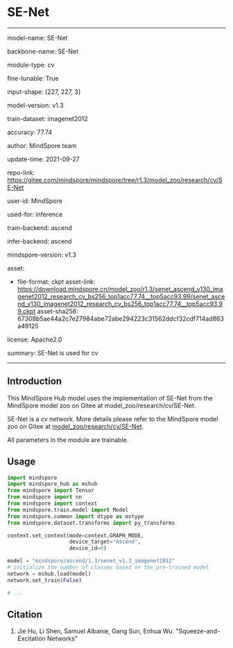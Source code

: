 # SE-Net

---

model-name: SE-Net

backbone-name: SE-Net

module-type: cv

fine-tunable: True

input-shape: [227, 227, 3]

model-version: v1.3

train-dataset: imagenet2012

accuracy: 77.74

author: MindSpore team

update-time: 2021-09-27

repo-link: <https://gitee.com/mindspore/mindspore/tree/r1.3/model_zoo/research/cv/SE-Net>

user-id: MindSpore

used-for: inference

train-backend: ascend

infer-backend: ascend

mindspore-version: v1.3

asset:

-
    file-format: ckpt
    asset-link: <https://download.mindspore.cn/model_zoo/r1.3/senet_ascend_v130_imagenet2012_research_cv_bs256_top1acc77.74__top5acc93.99/senet_ascend_v130_imagenet2012_research_cv_bs256_top1acc77.74__top5acc93.99.ckpt>
    asset-sha256: 67308b5ae44a2c7e27984abe72abe294223c31562ddcf32cdf714ad863a49125

license: Apache2.0

summary: SE-Net is used for cv

---

## Introduction

This MindSpore Hub model uses the implementation of SE-Net from the MindSpore model zoo on Gitee at model_zoo/research/cv/SE-Net.

SE-Net is a cv network. More details please refer to the MindSpore model zoo on Gitee at [model_zoo/research/cv/SE-Net](https://gitee.com/mindspore/mindspore/blob/r1.3/model_zoo/research/cv/SE-Net/README.md).

All parameters in the module are trainable.

## Usage

```python
import mindspore
import mindspore_hub as mshub
from mindspore import Tensor
from mindspore import nn
from mindspore import context
from mindspore.train.model import Model
from mindspore.common import dtype as mstype
from mindspore.dataset.transforms import py_transforms

context.set_context(mode=context.GRAPH_MODE,
                    device_target="Ascend",
                    device_id=0)

model = "mindspore/ascend/1.3/senet_v1.3_imagenet2012"
# initialize the number of classes based on the pre-trained model
network = mshub.load(model)
network.set_train(False)

# ...
```

## Citation

1. Jie Hu, Li Shen, Samuel Albanie, Gang Sun, Enhua Wu. "Squeeze-and-Excitation Networks"
